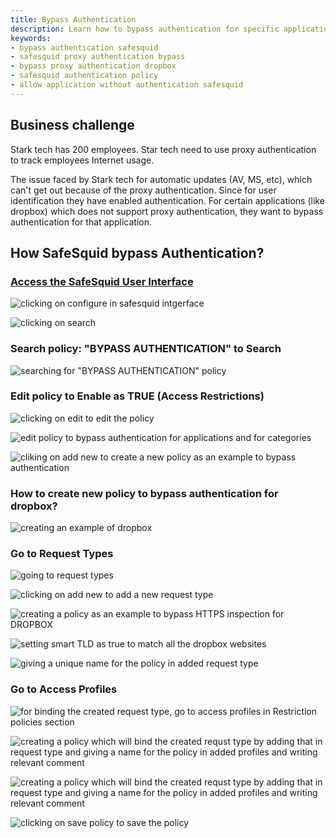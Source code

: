 ```yaml
---
title: Bypass Authentication
description: Learn how to bypass authentication for specific applications like Dropbox in SafeSquid, allowing automatic updates and ensuring secure internet usage tracking.
keywords:
- bypass authentication safesquid
- safesquid proxy authentication bypass
- bypass proxy authentication dropbox
- safesquid authentication policy
- allow application without authentication safesquid
---
```


## Business challenge

Stark tech has 200 employees. Star tech need to use proxy authentication to track employees Internet usage.

The issue faced by Stark tech for automatic updates (AV, MS, etc), which can't get out because of the proxy authentication. Since for user identification they have enabled authentication. For certain applications (like dropbox) which does not support proxy authentication, they want to bypass authentication for that application.

## How SafeSquid bypass Authentication?

### [Access the SafeSquid User Interface](/docs/08-SafeSquid%20Interface/Accessing%20the%20SafeSquid%20Interface.md)

![clicking on configure in safesquid intgerface](/img/How_To/Bypass_Authentication/image1.webp)

![clicking on search](/img/How_To/Bypass_Authentication/image2.webp)

### Search policy: "BYPASS AUTHENTICATION" to Search

![searching for "BYPASS AUTHENTICATION" policy](/img/How_To/Bypass_Authentication/image3.webp)

### Edit policy to Enable as TRUE (Access Restrictions)

![clicking on edit to edit the policy](/img/How_To/Bypass_Authentication/image4.webp)

![edit policy to bypass authentication for applications and for categories](/img/How_To/Bypass_Authentication/image5.webp)

![cliking on add new to create a new policy as an example to bypass authentication](/img/How_To/Bypass_Authentication/image6.webp)

### How to create new policy to bypass authentication for dropbox?

![creating an example of dropbox](/img/How_To/Bypass_Authentication/image6.webp)

### Go to Request Types

![going to request types](/img/How_To/Bypass_Authentication/image7.webp)

![clicking on add new to add a new request type](/img/How_To/Bypass_Authentication/image8.webp)

![creating a policy as an example to bypass HTTPS inspection for DROPBOX](/img/How_To/Bypass_Authentication/image9.webp)

![setting smart TLD as true to match all the dropbox websites](/img/How_To/Bypass_Authentication/image10.webp)

![giving a unique name for the policy in added request type](/img/How_To/Bypass_Authentication/image11.webp)

### Go to Access Profiles

![for binding the created request type, go to access profiles in Restriction policies section](/img/How_To/Bypass_Authentication/image12.webp)

![creating a policy which will bind the created requst type by adding that in request type and giving a name for the policy in added profiles and writing relevant comment ](/img/How_To/Bypass_Authentication/image13.webp)

![creating a policy which will bind the created requst type by adding that in request type and giving a name for the policy in added profiles and writing relevant comment ](/img/How_To/Bypass_Authentication/image14.webp)

![clicking on save policy to save the policy](/img/How_To/Bypass_Authentication/image15.webp)


